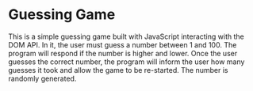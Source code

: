 # Guessing Game
This is a simple guessing game built with JavaScript interacting with the DOM API. In it, the user must guess a number between 1 and 100. The program will respond if the number is higher and lower. Once the user guesses the correct number, the program will inform the user how many guesses it took and allow the game to be re-started. The number is randomly generated.

